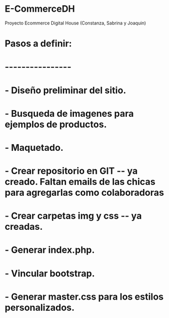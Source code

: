 # E-CommerceDH
Proyecto Ecommerce Digital House (Constanza, Sabrina y Joaquin)

# Pasos a definir:
# ----------------
# - Diseño preliminar del sitio.
# - Busqueda de imagenes para ejemplos de productos.
# - Maquetado.
# - Crear repositorio en GIT -- ya creado. Faltan emails de las chicas para agregarlas como colaboradoras
# - Crear carpetas img y css -- ya creadas.
# - Generar index.php.
# - Vincular bootstrap.
# - Generar master.css para los estilos personalizados.
#
#
#
#
#
#
#
#
#
#
#
#
#
